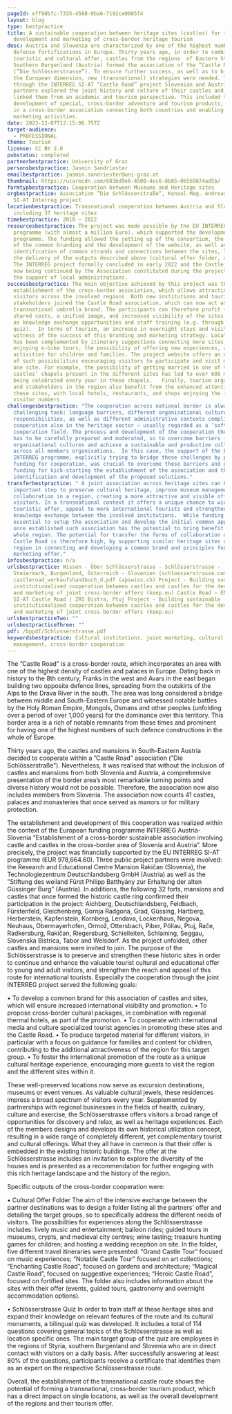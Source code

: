 ```yaml
---
pageId: eff98bfc-7335-4588-9ba6-7192ce0085f4
layout: blog
type: bestpractice
title: A sustainable cooperation between heritage sites (castles) for the joint
  development and marketing of cross-border heritage tourism
desc: Austria and Slovenia are characterized by one of the highest numbers of
  defense fortifications in Europe. Thirty years ago, in order to combine their
  touristic and cultural offer, castles from the regions  of Eastern Styria and
  Southern Burgenland (Austria) formed the association of the ”Castle Road”
  (”Die Schlösserstrasse”). To ensure further success, as well as to highlight
  the European dimension, new (transnational) strategies were needed. Therefore,
  through the INTERREG SI-AT ”Castle Road” project Slovenian and Austrian
  partners explored the joint history and culture of their castles and actively
  linked them from an academic and tourism perspective. This included the
  development of special, cross-border adventure and tourism products, resulting
  in a cross-border association connecting both countries and enabling joint
  marketing activities.
date: 2023-12-07T12:15:06.757Z
target-audience:
  - PROFESSIONAL
theme: Tourism
license: CC BY 2.0
pubstatus: completed
partnerbestpractice: University of Graz
personsbestpractice: Jasmin Sandriester
emailbestpractice: jasmin.sandriester@uni-graz.at
thumbnail: https://ucarecdn.com/603bd9e6-4500-4ec6-8b85-0b569874ad5b/
formtypbestpractice: Cooperation between Museums and Heritage sites
orgbestpractice: Association ”Die Schlösserstraße“, Konsul Mag. Andreas Bardeau,
  SI-AT Interreg project
locationbestpractice: Transnational cooperation between Austria and Slovenia,
  including 37 heritage sites
timebestpractice: 2018 – 2022
resourcesbestpractice: The project was made possible by the EU INTERREG
  programme (with almost a million Euro), which supported the development of the
  programme. The funding allowed the setting up of the consortium, the planning
  of the common branding and the development of the website, as well as the
  identification of common strands and connections between the sites, leading to
  the delivery of the outputs described above (cultural offer folder, quiz, …).
  The INTERREG project formally concluded in early 2022 and the Castle Road is
  now being continued by the Association constituted during the project, with
  the support of local administrations.
successbestpractice: The main objective achieved by this project was the
  establishment of the cross-border association, which allows attracting more
  visitors across the involved regions. Both new institutions and tourism
  stakeholders joined the Castle Road association, which can now act as a
  transnational umbrella brand. The participants can therefore profit from
  shared costs, a unified image, and increased visibility of the sites, as well
  as knowledge exchange opportunities and staff training (e.g. through the
  quiz).  In terms of tourism, an increase in overnight stays and visits is a
  witness of the success of this branding and marketing strategy. Local offer
  has been complemented by itinerary suggestions connecting more sites, of
  enjoying e-bike tours, the possibility of offering new experiences, and new
  activities for children and families. The project website offers an overview
  of such possibilities encouraging visitors to participate and visit more than
  one site. For example, the possibility of getting married in one of the many
  castles’ chapels present in the different sites has led to over 600 marriages
  being celebrated every year in these chapels.   Finally, tourism organisations
  and stakeholders in the region also benefit from the enhanced attention for
  these sites, with local hotels, restaurants, and shops enjoying the increased
  visitor numbers.
challengesbestpractice: "The cooperation across national border is always a
  challenging task: language barriers, different organisational cultures and
  responsibilities, as well as different administrative contexts complicate
  cooperation also in the heritage sector – usually regarded as a ’soft’
  cooperation field. The process and development of the cooperation therefore
  has to be carefully prepared and moderated, so to overcome barriers in
  organisational cultures and achieve a sustainable and productive collaboration
  across all members organisations.  In this case, the support of the EU
  INTERREG programme, explicitly trying to bridge these challenges by providing
  funding for cooperation, was crucial to overcome these barriers and gain the
  funding for kick-starting the establishment of the association and the
  identification and development of the proposed solutions."
transferbestpractice: " A joint association across heritage sites can be an
  important step to preserve cultural heritage, improve museum management and
  collaboration in a region, creating a more attractive and visible offer for
  visitors. In a transnational context it offers a unique chance to widen the
  touristic offer, appeal to more international tourists and strengthen
  knowledge exchange between the involved institutions.  While funding is
  essential to setup the association and develop the initial common approach,
  once established such association has the potential to bring benefit to the
  whole region. The potential for transfer the forms of collaboration of the
  Castle Road is therefore high, by supporting similar heritage sites across a
  region in connecting and developing a common brand and principles for their
  marketing offer."
infosbestpractice: n/a
urlsbestpractice: Wissen - Über Schlösserstrasse - Schlösserstrasse -
  Steiermark, Burgenland, Österreich - Slovenien (schloesserstrasse.com)
  castleroad_verkaufshandbuch_d.pdf (apswiss.ch) Project - Building sustainable
  institutionalised cooperation between castles and castles for the development
  and marketing of joint cross-border offers (keep.eu) Castle Road – EN Interreg
  SI-AT Castle Road | ZRS Bistra, Ptuj Project - Building sustainable
  institutionalised cooperation between castles and castles for the development
  and marketing of joint cross-border offers (keep.eu)
urlsbestpracticeTwo: ""
urlsbestpracticeThree: ""
pdf: /bppdf/Schlosserstrasse.pdf
keywordsbestpractice: Cultural institutions, joint marketing, cultural
  management, cross-border cooperation
---
```

The ”Castle Road” is a cross-border route, which incorporates an area with one of the highest density of castles and palaces in Europe. Dating back in history to the 8th century, Franks in the west and Avars in the east began building two opposite defence lines, spreading from the outskirts of the Alps to the Drava River in the south. The area was long considered a bridge between middle and South-Eastern Europe and witnessed notable battles by the Holy Roman Empire, Mongols, Osmans and other peoples (unfolding over a period of over 1,000 years) for the dominance over this territory. This border area is a rich of notable remnants from these times and prominent for having one of the highest numbers of such defence constructions in the whole of Europe. 

Thirty years ago, the castles and mansions in South-Eastern Austria decided to cooperate within a ”Castle Road” association (”Die Schlösserstraße”). Nevertheless, it was realised that without the inclusion of castles and mansions from both Slovenia and Austria, a comprehensive presentation of the border area’s most remarkable turning points and diverse history would not be possible. Therefore, the association now also includes members from Slovenia. The association now counts 41 castles, palaces and monasteries that once served as manors or for military protection. 

The establishment and development of this cooperation was realized within the context of the European funding programme INTERREG Austria-Slovenia ”Establishment of a cross-border sustainable association involving castle and castles in the cross-border area of Slovenia and Austria”. More precisely, the project was financially supported by the EU INTERREG SI-AT programme (EUR 978,664.60). Three public project partners were involved: the Research and Educational Centre Mansion Rakičan (Slovenia), the Technologiezentrum Deutschlandsberg GmbH (Austria) as well as the ”Stiftung des weiland Fürst Philipp Batthyány zur Erhaltung der alten Güssinger Burg” (Austria). In additions, the following 32 forts, mansions and castles that once formed the historic castle ring confirmed their participation in the project: Aichberg, Deutschlandsberg, Feldbach, Fürstenfeld, Gleichenberg, Gornja Radgona, Grad, Güssing, Hartberg, Herberstein, Kapfenstein, Kornberg, Lendava, Lockenhaus, Negova, Neuhaus, Obermayerhofen, Ormož, Ottersbach, Piber, Pöllau, Ptuj, Rače, Radkersburg, Rakičan, Riegersburg, Schielleiten, Schlaining, Seggau, Slovenska Bistrica, Tabor and Welsdorf. As the project unfolded, other castles and mansions were invited to join. The purpose of the Schlösserstrasse is to preserve and strengthen these historic sites in order to continue and enhance the valuable tourist cultural and educational offer to young and adult visitors, and strengthen the reach and appeal of this route for international tourists.
Especially the cooperation through the joint INTERREG project served the following goals:

•	To develop a common brand for this association of castles and sites, which will ensure increased international visibility and promotion.
•	To propose cross-border cultural packages, in combination with regional thermal hotels, as part of the promotion.
•	To cooperate with international media and culture specialized tourist agencies in promoting these sites and the Castle Road.
•	To produce targeted material for different visitors, in particular with a focus on guidance for families and content for children, contributing to the additional attractiveness of the region for this target group.
•	To foster the international promotion of the route as a unique cultural heritage experience, encouraging more guests to visit the region and the different sites within it.

These well-preserved locations now serve as excursion destinations, museums or event venues. As valuable cultural jewels, these residences impress a broad spectrum of visitors every year. Supplemented by partnerships with regional businesses in the fields of health, culinary, culture and exercise, the Schlösserstrasse offers visitors a broad range of opportunities for discovery and relax, as well as heritage experiences. Each of the members designs and develops its own historical utilization concept, resulting in a wide range of completely different, yet complementary tourist and cultural offerings. What they all have in common is that their offer is embedded in the existing historic buildings. The offer at the Schlösserstrasse includes an invitation to explore the diversity of the houses and is presented as a recommendation for further engaging with this rich heritage landscape and the history of the region.

Specific outputs of the cross-border cooperation were:

•	Cultural Offer Folder
The aim of the intensive exchange between the partner destinations was to design a folder listing all the partners’ offer and detailing the target groups, so to specifically address the different needs of visitors. The possibilities for experiences along the Schlösserstrasse includes: lively music and entertainment; balloon rides; guided tours in museums, crypts, and medieval city centres; wine tasting; treasure hunting games for children; and hosting a wedding reception on site. In the folder, five different travel itineraries were presented: “Grand Castle Tour” focused on music experiences; “Notable Castle Tour” focused on art collections; “Enchanting Castle Road”, focused on gardens and architecture; “Magical Castle Road”, focused on suggestive experiences; “Heroic Castle Road”, focused on fortified sites. The folder also includes information about the sites with their offer (events, guided tours, gastronomy and overnight accommodation options).

•	Schlösserstrasse Quiz
In order to train staff at these heritage sites  and expand their knowledge on relevant features of the route and its cultural monuments, a bilingual quiz was developed. It includes a total of 114 questions covering general topics of the Schlösserstrasse as well as location specific ones. The main target group of the quiz are employees in the regions of Styria, southern Burgenland and Slovenia who are in direct contact with visitors on a daily basis. After successfully answering at least 80% of the questions, participants receive a certificate that identifies them as an expert on the respective Schlösserstrasse route. 

Overall, the establishment of the transnational castle route shows the potential of forming a transnational, cross-border tourism product, which has a direct impact on single locations, as well as the overall development of the regions and their tourism offer.